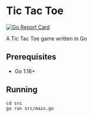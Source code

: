# Tic Tac Toe
[![Go Report Card](https://goreportcard.com/badge/github.com/andrewapj/Go-TicTacToe)](https://goreportcard.com/report/github.com/andrewapj/Go-TicTacToe)

A Tic Tac Toe game written in Go

## Prerequisites

- Go 1.16+

## Running

```
cd src
go run src/main.go
```